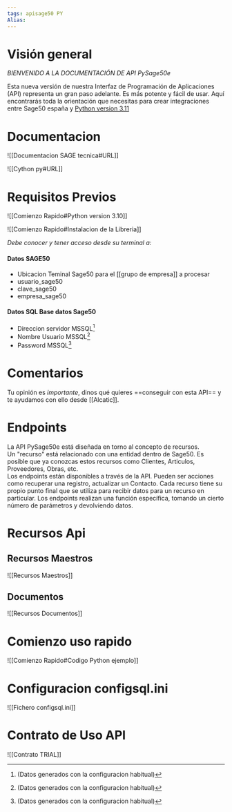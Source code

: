 ```yaml
---
tags: apisage50 PY
Alias: 
---
```

# Visión general

*BIENVENIDO A LA DOCUMENTACIÓN DE API PySage50e*

Esta nueva versión de nuestra Interfaz de Programación de Aplicaciones (API) representa un gran paso adelante. Es más potente y fácil de usar. Aquí encontrarás toda la orientación que necesitas para crear integraciones entre Sage50 españa y [Python version 3.11 ](https://www.python.org/downloads/release/python-3110/)  

# Documentacion

![[Documentacion SAGE tecnica#URL]]

![[Cython py#URL]]


# Requisitos Previos

![[Comienzo Rapido#Python version 3.10]]

![[Comienzo Rapido#Instalacion de la Libreria]]



*Debe conocer y tener acceso desde su terminal a:*

#### Datos SAGE50
 - Ubicacion Teminal Sage50 para el [[grupo de empresa]]  a procesar
 - usuario_sage50
 - clave_sage50
 - empresa_sage50

#### Datos SQL Base datos Sage50 
 - Direccion servidor MSSQL[^1]
 - Nombre Usuario  MSSQL[^1]
 - Password MSSQL[^1]
[^1]: (Datos generados con la configuracion habitual)

# Comentarios
Tu opinión es *importante*, dinos qué quieres ==conseguir con esta API== y te ayudamos con ello desde [[Alcatic]].


# Endpoints  
La API PySage50e está diseñada en torno al concepto de recursos.  
Un "recurso" está relacionado con una entidad dentro de Sage50.
Es posible que ya conozcas estos recursos como Clientes, Articulos, Proveedores, Obras, etc.  
Los endpoints están disponibles a través de la API. 
Pueden ser acciones como recuperar una registro, actualizar un Contacto. Cada recurso tiene su propio punto final que se utiliza para recibir datos para un recurso en particular. 
Los endpoints realizan una función específica, tomando un cierto número de parámetros y devolviendo datos.  

# Recursos Api

## Recursos Maestros
![[Recursos Maestros]]


## Documentos 
![[Recursos Documentos]]
# Comienzo uso rapido

![[Comienzo Rapido#Codigo Python ejemplo]]


# Configuracion configsql.ini
![[Fichero configsql.ini]]



# Contrato de Uso  API
![[Contrato TRIAL]]

